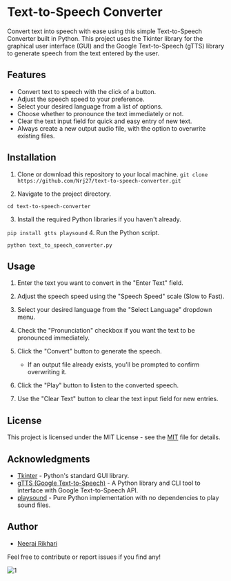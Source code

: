 # Text-to-Speech Converter

Convert text into speech with ease using this simple Text-to-Speech Converter built in Python. This project uses the Tkinter library for the graphical user interface (GUI) and the Google Text-to-Speech (gTTS) library to generate speech from the text entered by the user.

## Features

- Convert text to speech with the click of a button.
- Adjust the speech speed to your preference.
- Select your desired language from a list of options.
- Choose whether to pronounce the text immediately or not.
- Clear the text input field for quick and easy entry of new text.
- Always create a new output audio file, with the option to overwrite existing files.

## Installation

1. Clone or download this repository to your local machine.
``` git clone https://github.com/Nrj27/text-to-speech-converter.git ```  

2. Navigate to the project directory.

 ``` cd text-to-speech-converter ``` 

3. Install the required Python libraries if you haven't already.

``` pip install gtts playsound ```
4. Run the Python script.

 ```python text_to_speech_converter.py``` 

## Usage

1. Enter the text you want to convert in the "Enter Text" field.
2. Adjust the speech speed using the "Speech Speed" scale (Slow to Fast).
3. Select your desired language from the "Select Language" dropdown menu.
4. Check the "Pronunciation" checkbox if you want the text to be pronounced immediately.
5. Click the "Convert" button to generate the speech.
    - If an output file already exists, you'll be prompted to confirm overwriting it.

6. Click the "Play" button to listen to the converted speech.
7. Use the "Clear Text" button to clear the text input field for new entries.

## License

This project is licensed under the MIT License - see the [MIT](LICENSE) file for details.

## Acknowledgments

- [Tkinter](https://docs.python.org/3/library/tkinter.html) - Python's standard GUI library.
- [gTTS (Google Text-to-Speech)](https://pypi.org/project/gTTS/) - A Python library and CLI tool to interface with Google Text-to-Speech API.
- [playsound](https://pypi.org/project/playsound/) - Pure Python implementation with no dependencies to play sound files.

## Author

- [Neeraj Rikhari](https://github.com/Nrj27)

Feel free to contribute or report issues if you find any!

![1](image.png)
